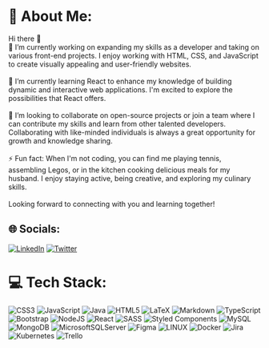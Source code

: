 # 💫 About Me:
Hi there 👋<br>🔭 I’m currently working on expanding my skills as a developer and taking on various front-end projects. I enjoy working with HTML, CSS, and JavaScript to create visually appealing and user-friendly websites.<br><br>🌱 I’m currently learning React to enhance my knowledge of building dynamic and interactive web applications. I'm excited to explore the possibilities that React offers.<br><br>👯 I’m looking to collaborate on open-source projects or join a team where I can contribute my skills and learn from other talented developers. Collaborating with like-minded individuals is always a great opportunity for growth and knowledge sharing.<br><br>⚡ Fun fact: When I'm not coding, you can find me playing tennis, assembling Legos, or in the kitchen cooking delicious meals for my husband. I enjoy staying active, being creative, and exploring my culinary skills.<br><br>Looking forward to connecting with you and learning together!


## 🌐 Socials:
[![LinkedIn](https://img.shields.io/badge/LinkedIn-%230077B5.svg?logo=linkedin&logoColor=white)](https://www.linkedin.com/in/giselle-cole-39b788113/) [![Twitter](https://img.shields.io/badge/Twitter-%231DA1F2.svg?logo=Twitter&logoColor=white)](https://twitter.com/@giselle_c0le) 

# 💻 Tech Stack:
![CSS3](https://img.shields.io/badge/css3-%231572B6.svg?style=plastic&logo=css3&logoColor=white) ![JavaScript](https://img.shields.io/badge/javascript-%23323330.svg?style=plastic&logo=javascript&logoColor=%23F7DF1E) ![Java](https://img.shields.io/badge/java-%23ED8B00.svg?style=plastic&logo=java&logoColor=white) ![HTML5](https://img.shields.io/badge/html5-%23E34F26.svg?style=plastic&logo=html5&logoColor=white) ![LaTeX](https://img.shields.io/badge/latex-%23008080.svg?style=plastic&logo=latex&logoColor=white) ![Markdown](https://img.shields.io/badge/markdown-%23000000.svg?style=plastic&logo=markdown&logoColor=white) ![TypeScript](https://img.shields.io/badge/typescript-%23007ACC.svg?style=plastic&logo=typescript&logoColor=white) ![Bootstrap](https://img.shields.io/badge/bootstrap-%23563D7C.svg?style=plastic&logo=bootstrap&logoColor=white) ![NodeJS](https://img.shields.io/badge/node.js-6DA55F?style=plastic&logo=node.js&logoColor=white) ![React](https://img.shields.io/badge/react-%2320232a.svg?style=plastic&logo=react&logoColor=%2361DAFB) ![SASS](https://img.shields.io/badge/SASS-hotpink.svg?style=plastic&logo=SASS&logoColor=white) ![Styled Components](https://img.shields.io/badge/styled--components-DB7093?style=plastic&logo=styled-components&logoColor=white) ![MySQL](https://img.shields.io/badge/mysql-%2300f.svg?style=plastic&logo=mysql&logoColor=white) ![MongoDB](https://img.shields.io/badge/MongoDB-%234ea94b.svg?style=plastic&logo=mongodb&logoColor=white) ![MicrosoftSQLServer](https://img.shields.io/badge/Microsoft%20SQL%20Sever-CC2927?style=plastic&logo=microsoft%20sql%20server&logoColor=white) 	![Figma](https://img.shields.io/badge/figma-%23F24E1E.svg?style=plastic&logo=figma&logoColor=white) ![LINUX](https://img.shields.io/badge/Linux-FCC624?style=plastic&logo=linux&logoColor=black) ![Docker](https://img.shields.io/badge/docker-%230db7ed.svg?style=plastic&logo=docker&logoColor=white) ![Jira](https://img.shields.io/badge/jira-%230A0FFF.svg?style=plastic&logo=jira&logoColor=white) ![Kubernetes](https://img.shields.io/badge/kubernetes-%23326ce5.svg?style=plastic&logo=kubernetes&logoColor=white) ![Trello](https://img.shields.io/badge/Trello-%23026AA7.svg?style=plastic&logo=Trello&logoColor=white)
<!-- # 📊 GitHub Stats:
![](https://github-readme-stats.vercel.app/api?username=gisellecole&theme=dracula&hide_border=false&include_all_commits=false&count_private=false)<br/>
![](https://github-readme-streak-stats.herokuapp.com/?user=gisellecole&theme=dracula&hide_border=false)<br/>
![](https://github-readme-stats.vercel.app/api/top-langs/?username=gisellecole&theme=dracula&hide_border=false&include_all_commits=false&count_private=false&layout=compact)

---
[![](https://visitcount.itsvg.in/api?id=gisellecole&icon=0&color=3)](https://visitcount.itsvg.in) -->

<!-- Proudly created with GPRM ( https://gprm.itsvg.in ) -->
